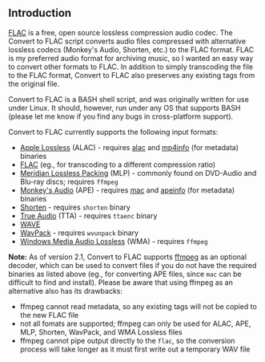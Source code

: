 ## Introduction

[FLAC](http://flac.sourceforge.net/) is a free, open source lossless compression audio codec. The Convert to FLAC script converts audio files compressed with alternative lossless codecs (Monkey's Audio, Shorten, etc.) to the FLAC format. FLAC is my preferred audio format for archiving music, so I wanted an easy way to convert other formats to FLAC. In addition to simply transcoding the file to the FLAC format, Convert to FLAC also preserves any existing tags from the original file.

Convert to FLAC is a BASH shell script, and was originally written for use under Linux. It should, however, run under any OS that supports BASH (please let me know if you find any bugs in cross-platform support).

Convert to FLAC currently supports the following input formats:

*   [Apple Lossless](http://en.wikipedia.org/wiki/Apple_Lossless) (ALAC) - requires [alac](https://web.archive.org/web/20150319040222/craz.net/programs/itunes/alac.html) and [mp4info](http://mpeg4ip.sourceforge.net/) (for metadata) binaries
*   [FLAC](http://flac.sourceforge.net/) (eg., for transcoding to a different compression ratio)
*   [Meridian Lossless Packing](https://en.wikipedia.org/wiki/Meridian_Lossless_Packing) (MLP) - commonly found on DVD-Audio and Blu-ray discs; requires `ffmpeg`
*   [Monkey's Audio](http://www.monkeysaudio.com/) (APE) - requires [mac](http://www.supermmx.org/linux/mac/) and [apeinfo](http://legroom.net/software/apeinfo) (for metadata) binaries
*   [Shorten](http://shnutils.freeshell.org/shorten/) - requires `shorten` binary
*   [True Audio](http://www.true-audio.com/) (TTA) - requires `ttaenc` binary
*   [WAVE](http://en.wikipedia.org/wiki/WAV)
*   [WavPack](http://www.wavpack.com/) - requires `wvunpack` binary
*   [Windows Media Audio Lossless](https://en.wikipedia.org/wiki/Windows_Media_Audio#Windows_Media_Audio_Lossless) (WMA) - requires `ffmpeg`

**Note:** As of version 2.1, Convert to FLAC supports [ffmpeg](http://www.ffmpeg.org/) as an optional decoder, which can be used to convert files if you do not have the required binaries as listed above (eg., for converting APE files, since `mac` can be difficult to find and install). Please be aware that using ffmpeg as an alternative also has its drawbacks:

*   ffmpeg cannot read metadata, so any existing tags will not be copied to the new FLAC file
*   not all fomats are supported; ffmpeg can only be used for ALAC, APE, MLP, Shorten, WavPack, and WMA Lossless files
*   ffmpeg cannot pipe output directly to the `flac`, so the conversion process will take longer as it must first write out a temporary WAV file
